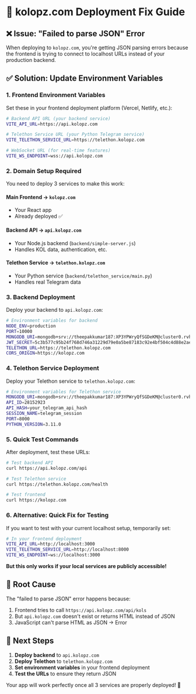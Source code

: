 # 🚀 kolopz.com Deployment Fix Guide

## ❌ Issue: "Failed to parse JSON" Error

When deploying to `kolopz.com`, you're getting JSON parsing errors because the frontend is trying to connect to localhost URLs instead of your production backend.

## ✅ Solution: Update Environment Variables

### 1. **Frontend Environment Variables**

Set these in your frontend deployment platform (Vercel, Netlify, etc.):

```bash
# Backend API URL (your backend service)
VITE_API_URL=https://api.kolopz.com

# Telethon Service URL (your Python Telegram service)  
VITE_TELETHON_SERVICE_URL=https://telethon.kolopz.com

# WebSocket URL (for real-time features)
VITE_WS_ENDPOINT=wss://api.kolopz.com
```

### 2. **Domain Setup Required**

You need to deploy 3 services to make this work:

#### **Main Frontend** → `kolopz.com`
- Your React app 
- Already deployed ✅

#### **Backend API** → `api.kolopz.com`
- Your Node.js backend (`backend/simple-server.js`)
- Handles KOL data, authentication, etc.

#### **Telethon Service** → `telethon.kolopz.com`  
- Your Python service (`backend/telethon_service/main.py`)
- Handles real Telegram data

### 3. **Backend Deployment**

Deploy your backend to `api.kolopz.com`:

```bash
# Environment variables for backend
NODE_ENV=production
PORT=10000
MONGODB_URI=mongodb+srv://theepakkumar187:XP3YPWryQfSGDeKM@cluster0.rvhxt.mongodb.net/kol-tracker-pro?retryWrites=true&w=majority
JWT_SECRET=5c3b577c95b24f768d746a31229d79e0a5be87183c92e4bf504c4d88e2ae5957a90aa61e6900fd7425f739e3c5f44f5b84fa3554cadbccefb95e2223736669f8
TELETHON_URL=https://telethon.kolopz.com
CORS_ORIGIN=https://kolopz.com
```

### 4. **Telethon Service Deployment**

Deploy your Telethon service to `telethon.kolopz.com`:

```bash
# Environment variables for Telethon service
MONGODB_URI=mongodb+srv://theepakkumar187:XP3YPWryQfSGDeKM@cluster0.rvhxt.mongodb.net/kol-tracker-pro?retryWrites=true&w=majority
API_ID=28152923
API_HASH=your_telegram_api_hash
SESSION_NAME=telegram_session
PORT=8000
PYTHON_VERSION=3.11.0
```

### 5. **Quick Test Commands**

After deployment, test these URLs:

```bash
# Test backend API
curl https://api.kolopz.com/api

# Test Telethon service  
curl https://telethon.kolopz.com/health

# Test frontend
curl https://kolopz.com
```

### 6. **Alternative: Quick Fix for Testing**

If you want to test with your current localhost setup, temporarily set:

```bash
# In your frontend deployment
VITE_API_URL=http://localhost:3000
VITE_TELETHON_SERVICE_URL=http://localhost:8000
VITE_WS_ENDPOINT=ws://localhost:3000
```

**But this only works if your local services are publicly accessible!**

## 🎯 Root Cause

The "failed to parse JSON" error happens because:

1. Frontend tries to call `https://api.kolopz.com/api/kols`
2. But `api.kolopz.com` doesn't exist or returns HTML instead of JSON
3. JavaScript can't parse HTML as JSON → Error

## 🚀 Next Steps

1. **Deploy backend** to `api.kolopz.com`
2. **Deploy Telethon** to `telethon.kolopz.com`  
3. **Set environment variables** in your frontend deployment
4. **Test the URLs** to ensure they return JSON

Your app will work perfectly once all 3 services are properly deployed! 🎉 